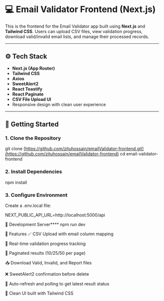 # 💻 Email Validator Frontend (Next.js)

This is the frontend for the Email Validator app built using **Next.js** and **Tailwind CSS**. Users can upload CSV files, view validation progress, download valid/invalid email lists, and manage their processed records.

---

## ⚙️ Tech Stack

- **Next.js (App Router)**
- **Tailwind CSS**
- **Axios**
- **SweetAlert2**
- **React Toastify**
- **React Paginate**
- **CSV File Upload UI**
- Responsive design with clean user experience

---

## 🚀 Getting Started

### 1. Clone the Repository

git clone [https://github.com/zituhossain/emailValidator-frontend.git](https://github.com/zituhossain/emailValidator-frontend)
cd email-validator-frontend

### 2. Install Dependencies

npm install

### 3. Configure Environment
Create a .env.local file:

NEXT_PUBLIC_API_URL=http://localhost:5000/api

🧪 Development Server****
npm run dev


🧾 Features
✅ CSV Upload with email column mapping

🚦 Real-time validation progress tracking

📄 Paginated results (10/25/50 per page)

📥 Download Valid, Invalid, and Report files

❌ SweetAlert2 confirmation before delete

🔁 Auto-refresh and polling to get latest result status

🌙 Clean UI built with Tailwind CSS
